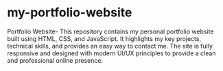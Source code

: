 # my-portfolio-website
Portfolio Website- This repository contains my personal portfolio website built using HTML, CSS, and JavaScript.  It highlights my key projects, technical skills, and provides an easy way to contact me.  The site is fully responsive and designed with modern UI/UX principles to provide a clean  and professional online presence.
